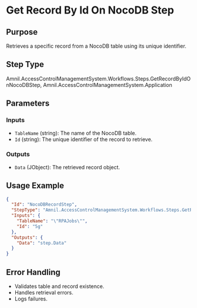 # Get Record By Id On NocoDB Step

## Purpose
Retrieves a specific record from a NocoDB table using its unique identifier.

## Step Type
Amnil.AccessControlManagementSystem.Workflows.Steps.GetRecordByIdOnNocoDBStep, Amnil.AccessControlManagementSystem.Application

## Parameters

### Inputs
- `TableName` (string): The name of the NocoDB table.
- `Id` (string): The unique identifier of the record to retrieve.

### Outputs
- `Data` (JObject): The retrieved record object.

## Usage Example
```json
{
  "Id": "NocoDBRecordStep",
  "StepType": "Amnil.AccessControlManagementSystem.Workflows.Steps.GetRecordByIdOnNocoDBStep, Amnil.AccessControlManagementSystem.Application",
  "Inputs": {
    "TableName": "\"RPAJobs\"",
    "Id": "5g"
  },
  "Outputs": {
    "Data": "step.Data"
  }
}
```

## Error Handling
- Validates table and record existence.
- Handles retrieval errors.
- Logs failures.